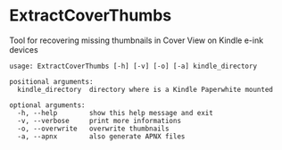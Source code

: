ExtractCoverThumbs
==================

Tool for recovering missing thumbnails in Cover View on Kindle e-ink devices

```
usage: ExtractCoverThumbs [-h] [-v] [-o] [-a] kindle_directory

positional arguments:
  kindle_directory  directory where is a Kindle Paperwhite mounted

optional arguments:
  -h, --help        show this help message and exit
  -v, --verbose     print more informations
  -o, --overwrite   overwrite thumbnails
  -a, --apnx        also generate APNX files
```
